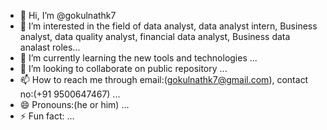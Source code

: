 - 👋 Hi, I’m @gokulnathk7
- 👀 I’m interested in the field of data analyst, data analyst intern, Business analyst, data quality analyst, financial data analyst, Business data analast roles...
- 🌱 I’m currently learning the new tools and technologies ...
- 💞️ I’m looking to collaborate on public repository ...
- 📫 How to reach me through email:(gokulnathk7@gmail.com), contact no:(+91 9500647467) ...
- 😄 Pronouns:(he or him) ...
- ⚡ Fun fact: ...

<!---
gokulnathk7 is a ✨ special ✨ repository because its `README.md` (this file) appears on your GitHub profile.
You can click the Preview link to take a look at your changes.
--->
